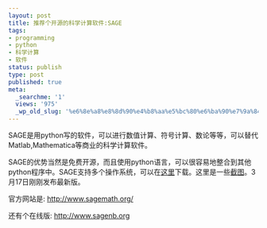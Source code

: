 ```yaml
---
layout: post
title: 推荐个开源的科学计算软件:SAGE
tags:
- programming
- python
- 科学计算
- 软件
status: publish
type: post
published: true
meta:
  _searchme: '1'
  views: '975'
  _wp_old_slug: '%e6%8e%a8%e8%8d%90%e4%b8%aa%e5%bc%80%e6%ba%90%e7%9a%84%e7%a7%91%e5%ad%a6%e8%ae%a1%e7%ae%97%e8%bd%af%e4%bb%b6sage'
---
```

SAGE是用python写的软件，可以进行数值计算、符号计算、数论等等，可以替代Matlab,Mathematica等商业的科学计算软件。

SAGE的优势当然是免费开源，而且使用python语言，可以很容易地整合到其他python程序中。SAGE支持多个操作系统，可以在<a href="http://www.sagemath.org/download.html" target="_blank">这里</a>下载。这里是一些<a href="http://www.sagemath.org/screen_shots/misc/" target="_blank">截图</a>。3月17日刚刚发布最新版。

官方网站是: <a href="http://www.sagemath.org/" target="_blank">http://www.sagemath.org/</a>

还有个在线版: <a href="http://www.sagenb.org" target="_blank">http://www.sagenb.org</a>